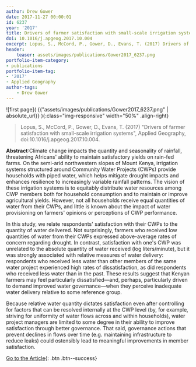 ```yaml
---
author: Drew Gower  
date: 2017-11-27 00:00:01   
id: 6237 
year: '2017'
title: Drivers of farmer satisfaction with small-scale irrigation systems
doi: 10.1016/j.apgeog.2017.10.004
excerpt: Lopus, S., McCord, P., Gower, D., Evans, T. (2017) Drivers of farmer satisfaction with small-scale irrigation systems, Applied Geography, doi:10.1016/j.apgeog.2017.10.004
header:
    teaser: assets/images/publications/Gower2017_6237.png   
portfolio-item-category:
- publications
portfolio-item-tag:
- '2017'
- Applied Geography
author-tags:
    - Drew Gower
---
```


![first page]( {{"assets/images/publications/Gower2017_6237.png" | absolute_url}} ){:class="img-responsive" width="50%" .align-right}


> Lopus, S., McCord, P., Gower, D., Evans, T. (2017) "Drivers of farmer satisfaction with small-scale irrigation systems", Applied Geography, doi:10.1016/j.apgeog.2017.10.004.


**Abstract**:Climate change impacts the quantity and seasonality of rainfall, threatening Africans' ability to maintain satisfactory yields on rain-fed farms. On the semi-arid northwestern slopes of Mount Kenya, irrigation systems structured around Community Water Projects (CWPs) provide households with piped water, which helps mitigate drought impacts and enhances resilience to increasingly variable rainfall patterns. The vision of these irrigation systems is to equitably distribute water resources among CWP members both for household consumption and to maintain or improve agricultural yields. However, not all households receive equal quantities of water from their CWPs, and little is known about the impact of water provisioning on farmers' opinions or perceptions of CWP performance.

In this study, we relate respondents' satisfaction with their CWPs to the quantity of water delivered. Not surprisingly, farmers who received low quantities of water from their CWPs expressed above-average rates of concern regarding drought. In contrast, satisfaction with one's CWP was unrelated to the absolute quantity of water received (log liters/minute), but it was strongly associated with relative measures of water delivery: respondents who received less water than other members of the same water project experienced high rates of dissatisfaction, as did respondents who received less water than in the past. These results suggest that Kenyan farmers may feel particularly dissatisfied—and, perhaps, particularly driven to demand improved water governance—when they perceive inadequate water delivery relative to some reference group.

Because relative water quantity dictates satisfaction even after controlling for factors that can be resolved internally at the CWP level (by, for example, striving for uniformity of water flows across and within households), water project managers are limited to some degree in their ability to improve satisfaction through better governance. That said, governance actions that prevent declines in flows over time (e.g. maintaining infrastructure to reduce leaks) could ostensibly lead to meaningful improvements in member satisfaction.

[Go to the Article](https://www.sciencedirect.com/science/article/pii/S0143622817300644){: .btn .btn--success}
